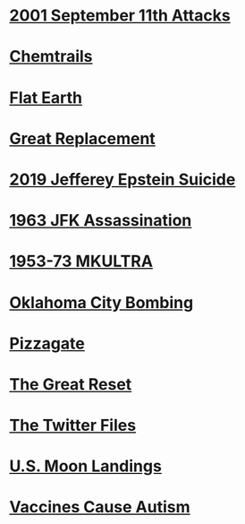 # [2001 September 11th Attacks](2001%20September%2011th%20Attacks)
# [Chemtrails](Chemtrails)
# [Flat Earth](Flat%20Earth)
# [Great Replacement](Great%20Replacement)
# [2019 Jefferey Epstein Suicide](2019%20Jefferey%20Epstein%20Suicide.md)
# [1963 JFK Assassination](1963%20JFK%20Assassination)
# [1953-73 MKULTRA](1953-73%20MKULTRA.md)
# [Oklahoma City Bombing](Oklahoma%20City%20Bombing)
# [Pizzagate](Pizzagate)
# [The Great Reset](The%20Great%20Reset)
# [The Twitter Files](The%20Twitter%20Files)
# [U.S. Moon Landings](U.S.%20Moon%20Landings)
# [Vaccines Cause Autism](Vaccines%20Cause%20Autism)